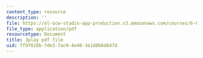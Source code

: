 ```yaml
---
content_type: resource
description: ''
file: https://ol-ocw-studio-app-production.s3.amazonaws.com/courses/6-006-introduction-to-algorithms-spring-2020/ff9f628b7de37ac04e403e1d0b6d647d_r4-cftqTcdI.pdf
file_type: application/pdf
resourcetype: Document
title: 3play pdf file
uid: ff9f628b-7de3-7ac0-4e40-3e1d0b6d647d
---
```

